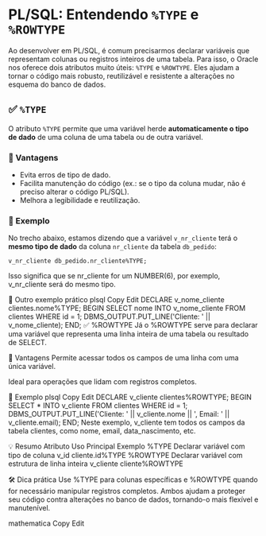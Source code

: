 # PL/SQL: Entendendo `%TYPE` e `%ROWTYPE`

Ao desenvolver em PL/SQL, é comum precisarmos declarar variáveis que representam colunas ou registros inteiros de uma tabela. Para isso, o Oracle nos oferece dois atributos muito úteis: `%TYPE` e `%ROWTYPE`. Eles ajudam a tornar o código mais robusto, reutilizável e resistente a alterações no esquema do banco de dados.

## ✅ `%TYPE`

O atributo `%TYPE` permite que uma variável herde **automaticamente o tipo de dado** de uma coluna de uma tabela ou de outra variável.

### 🔹 Vantagens
- Evita erros de tipo de dado.
- Facilita manutenção do código (ex.: se o tipo da coluna mudar, não é preciso alterar o código PL/SQL).
- Melhora a legibilidade e reutilização.

### 🔹 Exemplo

No trecho abaixo, estamos dizendo que a variável `v_nr_cliente` terá o **mesmo tipo de dado** da coluna `nr_cliente` da tabela `db_pedido`:

```plsql
v_nr_cliente db_pedido.nr_cliente%TYPE;
```

Isso significa que se nr_cliente for um NUMBER(6), por exemplo, v_nr_cliente será do mesmo tipo.

🧠 Outro exemplo prático
plsql
Copy
Edit
DECLARE
    v_nome_cliente clientes.nome%TYPE;
BEGIN
    SELECT nome INTO v_nome_cliente FROM clientes WHERE id = 1;
    DBMS_OUTPUT.PUT_LINE('Cliente: ' || v_nome_cliente);
END;
✅ %ROWTYPE
Já o %ROWTYPE serve para declarar uma variável que representa uma linha inteira de uma tabela ou resultado de SELECT.

🔹 Vantagens
Permite acessar todos os campos de uma linha com uma única variável.

Ideal para operações que lidam com registros completos.

🔹 Exemplo
plsql
Copy
Edit
DECLARE
    v_cliente clientes%ROWTYPE;
BEGIN
    SELECT * INTO v_cliente FROM clientes WHERE id = 1;
    DBMS_OUTPUT.PUT_LINE('Cliente: ' || v_cliente.nome || ', Email: ' || v_cliente.email);
END;
Neste exemplo, v_cliente tem todos os campos da tabela clientes, como nome, email, data_nascimento, etc.

💡 Resumo
Atributo	Uso Principal	Exemplo
%TYPE	Declarar variável com tipo de coluna	v_id cliente.id%TYPE
%ROWTYPE	Declarar variável com estrutura de linha inteira	v_cliente cliente%ROWTYPE

🛠 Dica prática
Use %TYPE para colunas específicas e %ROWTYPE quando for necessário manipular registros completos. Ambos ajudam a proteger seu código contra alterações no banco de dados, tornando-o mais flexível e manutenível.

mathematica
Copy
Edit
